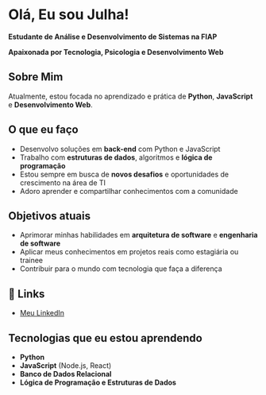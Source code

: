 # Olá, Eu sou Julha!
**Estudante de Análise e Desenvolvimento de Sistemas na FIAP**

**Apaixonada por Tecnologia, Psicologia e Desenvolvimento Web**

## Sobre Mim

Atualmente, estou focada no aprendizado e prática de **Python**, **JavaScript** e **Desenvolvimento Web**.

## O que eu faço

- Desenvolvo soluções em **back-end** com Python e JavaScript
- Trabalho com **estruturas de dados**, algoritmos e **lógica de programação**
- Estou sempre em busca de **novos desafios** e oportunidades de crescimento na área de TI
- Adoro aprender e compartilhar conhecimentos com a comunidade

## Objetivos atuais

- Aprimorar minhas habilidades em **arquitetura de software** e **engenharia de software**
- Aplicar meus conhecimentos em projetos reais como estagiária ou trainee
- Contribuir para o mundo com tecnologia que faça a diferença

## 🔗 Links

- [Meu LinkedIn](https://www.linkedin.com/in/julha-almeida)


## Tecnologias que eu estou aprendendo

- **Python**
- **JavaScript** (Node.js, React)
- **Banco de Dados Relacional**
- **Lógica de Programação e Estruturas de Dados**


